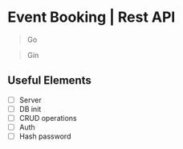 # Event Booking | Rest API

> Go

> Gin

## Useful Elements

- [ ] Server
- [ ] DB init
- [ ] CRUD operations
- [ ] Auth
- [ ] Hash password
